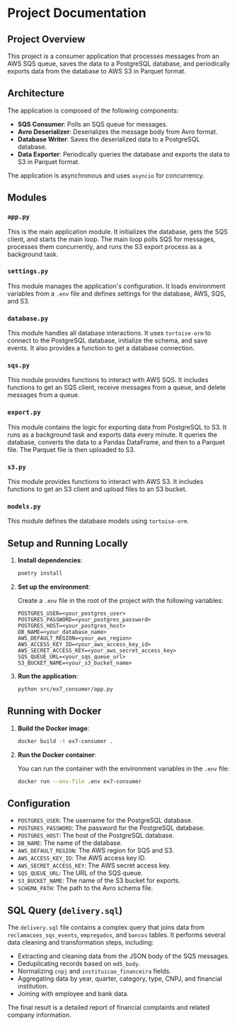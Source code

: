 # Project Documentation

## Project Overview

This project is a consumer application that processes messages from an AWS SQS queue, saves the data to a PostgreSQL database, and periodically exports data from the database to AWS S3 in Parquet format.

## Architecture

The application is composed of the following components:

- **SQS Consumer**: Polls an SQS queue for messages.
- **Avro Deserializer**: Deserializes the message body from Avro format.
- **Database Writer**: Saves the deserialized data to a PostgreSQL database.
- **Data Exporter**: Periodically queries the database and exports the data to S3 in Parquet format.

The application is asynchronous and uses `asyncio` for concurrency.

## Modules

### `app.py`

This is the main application module. It initializes the database, gets the SQS client, and starts the main loop. The main loop polls SQS for messages, processes them concurrently, and runs the S3 export process as a background task.

### `settings.py`

This module manages the application's configuration. It loads environment variables from a `.env` file and defines settings for the database, AWS, SQS, and S3.

### `database.py`

This module handles all database interactions. It uses `tortoise-orm` to connect to the PostgreSQL database, initialize the schema, and save events. It also provides a function to get a database connection.

### `sqs.py`

This module provides functions to interact with AWS SQS. It includes functions to get an SQS client, receive messages from a queue, and delete messages from a queue.

### `export.py`

This module contains the logic for exporting data from PostgreSQL to S3. It runs as a background task and exports data every minute. It queries the database, converts the data to a Pandas DataFrame, and then to a Parquet file. The Parquet file is then uploaded to S3.

### `s3.py`

This module provides functions to interact with AWS S3. It includes functions to get an S3 client and upload files to an S3 bucket.

### `models.py`

This module defines the database models using `tortoise-orm`.

## Setup and Running Locally

1.  **Install dependencies**:

    ```bash
    poetry install
    ```

2.  **Set up the environment**:

    Create a `.env` file in the root of the project with the following variables:

    ```
    POSTGRES_USER=<your_postgres_user>
    POSTGRES_PASSWORD=<your_postgres_password>
    POSTGRES_HOST=<your_postgres_host>
    DB_NAME=<your_database_name>
    AWS_DEFAULT_REGION=<your_aws_region>
    AWS_ACCESS_KEY_ID=<your_aws_access_key_id>
    AWS_SECRET_ACCESS_KEY=<your_aws_secret_access_key>
    SQS_QUEUE_URL=<your_sqs_queue_url>
    S3_BUCKET_NAME=<your_s3_bucket_name>
    ```

3.  **Run the application**:

    ```bash
    python src/ex7_consumer/app.py
    ```

## Running with Docker

1.  **Build the Docker image**:

    ```bash
    docker build -t ex7-consumer .
    ```

2.  **Run the Docker container**:

    You can run the container with the environment variables in the `.env` file:

    ```bash
    docker run --env-file .env ex7-consumer
    ```

## Configuration

-   `POSTGRES_USER`: The username for the PostgreSQL database.
-   `POSTGRES_PASSWORD`: The password for the PostgreSQL database.
-   `POSTGRES_HOST`: The host of the PostgreSQL database.
-   `DB_NAME`: The name of the database.
-   `AWS_DEFAULT_REGION`: The AWS region for SQS and S3.
-   `AWS_ACCESS_KEY_ID`: The AWS access key ID.
-   `AWS_SECRET_ACCESS_KEY`: The AWS secret access key.
-   `SQS_QUEUE_URL`: The URL of the SQS queue.
-   `S3_BUCKET_NAME`: The name of the S3 bucket for exports.
-   `SCHEMA_PATH`: The path to the Avro schema file.

## SQL Query (`delivery.sql`)

The `delivery.sql` file contains a complex query that joins data from `reclamacoes_sqs_events`, `empregados`, and `bancos` tables. It performs several data cleaning and transformation steps, including:

-   Extracting and cleaning data from the JSON body of the SQS messages.
-   Deduplicating records based on `md5_body`.
-   Normalizing `cnpj` and `instituicao_financeira` fields.
-   Aggregating data by year, quarter, category, type, CNPJ, and financial institution.
-   Joining with employee and bank data.

The final result is a detailed report of financial complaints and related company information.